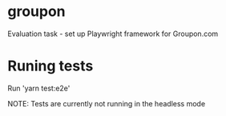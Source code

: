 # groupon
Evaluation task - set up Playwright framework for Groupon.com

# Runing tests

Run 'yarn test:e2e'

NOTE: Tests are currently not running in the headless mode